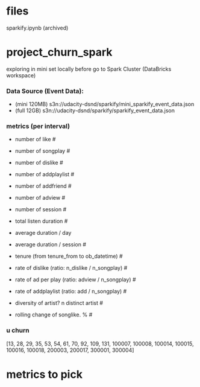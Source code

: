 # files
sparkify.ipynb (archived)


# project_churn_spark
exploring in mini set locally before go to Spark Cluster (DataBricks workspace)

### Data Source (Event Data):
- (mini 120MB) s3n://udacity-dsnd/sparkify/mini_sparkify_event_data.json
- (full 12GB) s3n://udacity-dsnd/sparkify/sparkify_event_data.json


### metrics (per interval)
- number of like #
- number of songplay # 
- number of dislike #
- number of addplaylist #
- number of addfriend # 
- number of adview #
- number of session #
- total listen duration #
- average duration / day
- average duration / session #
- tenure (from tenure_from to ob_datetime) #

- rate of dislike (ratio: n_dislike / n_songplay) #
- rate of ad per play (ratio: adview / n_songplay) #
- rate of addplaylist (ratio: add / n_songplay) #
- diversity of artist? n distinct artist # 
- rolling change of songlike. % #




### u churn

[13,
 28,
 29,
 35,
 53,
 54,
 61,
 70,
 92,
 109,
 131,
 100007,
 100008,
 100014,
 100015,
 100016,
 100018,
 200003,
 200017,
 300001,
 300004]

# metrics to pick

